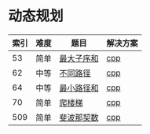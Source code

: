 # 动态规划

|索引|难度|题目|解决方案|
|----|----|----|--------|
|53|简单|[最大子序和](https://leetcode-cn.com/problems/maximum-subarray/)|[cpp](../problem/53_maxSubArray.md)|
|62|中等|[不同路径](https://leetcode-cn.com/problems/unique-paths/)|[cpp](../problem/62_uniquePaths.md)|
|64|中等|[最小路径和](https://leetcode-cn.com/problems/minimum-path-sum/)|[cpp](../problem/64_minPathSum.md)|
|70|简单|[爬楼梯](https://leetcode-cn.com/problems/climbing-stairs/)|[cpp](../problem/70_climbStairs.md)|
|509|简单|[斐波那契数](https://leetcode-cn.com/problems/fibonacci-number/)|[cpp](../problem/509_fib.md)|

